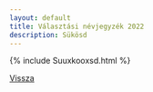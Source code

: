 ```yaml
---
layout: default
title: Választási névjegyzék 2022
description: Sükösd
---
```


{% include Suuxkooxsd.html %}

[Vissza](./)